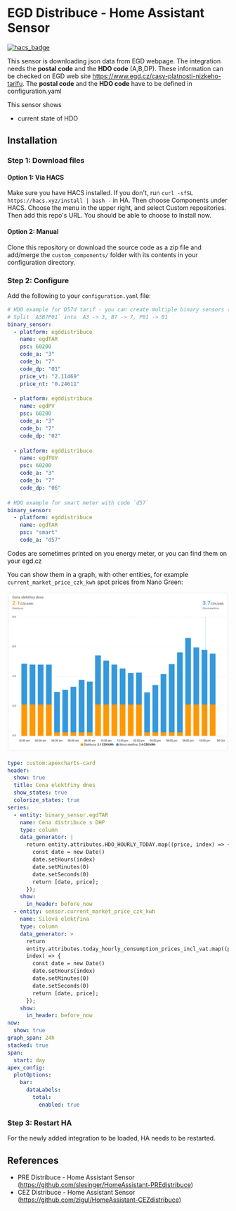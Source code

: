 # EGD Distribuce - Home Assistant Sensor

[![hacs_badge](https://img.shields.io/badge/HACS-Default-orange.svg?style=for-the-badge)](https://github.com/custom-components/hacs)

This sensor is downloading json data from EGD webpage. The integration needs the **postal code** and the **HDO code** (A,B,DP). These information can be checked on EGD web site https://www.egd.cz/casy-platnosti-nizkeho-tarifu.
The **postal code** and the **HDO code** have to be defined in configuration.yaml

This sensor shows

- current state of HDO

## Installation

### Step 1: Download files

#### Option 1: Via HACS

Make sure you have HACS installed. If you don't, run `curl -sfSL https://hacs.xyz/install | bash -` in HA.
Then choose Components under HACS. Choose the menu in the upper right, and select Custom repositories. Then add this repo's URL. You should be able to choose to Install now.

#### Option 2: Manual

Clone this repository or download the source code as a zip file and add/merge the `custom_components/` folder with its contents in your configuration directory.

### Step 2: Configure

Add the following to your `configuration.yaml` file:

```yaml
# HDO example for D57d tarif - you can create multiple binary sensors (A3B7P1 A3B7P2 A3B7P6)
# Split `A3B7P01` into  A3 -> 3, B7 -> 7, P01 -> 01
binary_sensor:
  - platform: egddistribuce
    name: egdTAR
    psc: 60200
    code_a: "3"
    code_b: "7"
    code_dp: "01"
    price_vt: "2.11469"
    price_nt: "0.24611"

  - platform: egddistribuce
    name: egdPV
    psc: 60200
    code_a: "3"
    code_b: "7"
    code_dp: "02"

  - platform: egddistribuce
    name: egdTUV
    psc: 60200
    code_a: "3"
    code_b: "7"
    code_dp: "06"

# HDO example for smart meter with code `d57`
binary_sensor:
  - platform: egddistribuce
    name: egdTAR
    psc: "smart"
    code_a: "d57"
```

Codes are sometimes printed on you energy meter, or you can find them on your egd.cz

You can show them in a graph, with other entities, for example `current_market_price_czk_kwh` spot prices from Nano Green:

![electricity prices graph](docs/graf.png)

```yaml
type: custom:apexcharts-card
header:
  show: true
  title: Cena elektřiny dnes
  show_states: true
  colorize_states: true
series:
  - entity: binary_sensor.egdTAR
    name: Cena distribuce s DHP
    type: column
    data_generator: |
      return entity.attributes.HDO_HOURLY_TODAY.map((price, index) => {
        const date = new Date()
        date.setHours(index)
        date.setMinutes(0)
        date.setSeconds(0)
        return [date, price];
      });
    show:
      in_header: before_now
  - entity: sensor.current_market_price_czk_kwh
    name: Silová elektřina
    type: column
    data_generator: >
      return
      entity.attributes.today_hourly_consumption_prices_incl_vat.map((price,
      index) => {
        const date = new Date()
        date.setHours(index)
        date.setMinutes(0)
        date.setSeconds(0)
        return [date, price];
      });
    show:
      in_header: before_now
now:
  show: true
graph_span: 24h
stacked: true
span:
  start: day
apex_config:
  plotOptions:
    bar:
      dataLabels:
        total:
          enabled: true
```

### Step 3: Restart HA

For the newly added integration to be loaded, HA needs to be restarted.

## References

- PRE Distribuce - Home Assistant Sensor (https://github.com/slesinger/HomeAssistant-PREdistribuce)
- CEZ Distribuce - Home Assistant Sensor (https://github.com/zigul/HomeAssistant-CEZdistribuce)
